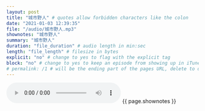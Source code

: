 ```yaml
---
layout: post
title: "城市野人" # quotes allow forbidden characters like the colon
date: "2021-01-03 12:39:35"
file: "/audio/城市野人.mp3"
shownotes: "城市野人"
summary: "城市野人"
duration: "file_duration" # audio length in min:sec
length: "file_length" # filesize in bytes
explicit: "no" # change to yes to flag with the explicit tag
block: "no" # change to yes to keep an episode from showing up in iTunes
# permalink: /1 # will be the ending part of the pages URL, delete to default to the title
---
```


<audio controls>
<source src="{{site.url}}{{site.baseurl}}{{ page.file }}" type="audio/x-mp3">
Your browser does not support the audio element.
</audio>
{{ page.shownotes }}
